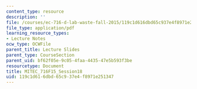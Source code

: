 ```yaml
---
content_type: resource
description: ''
file: /courses/ec-716-d-lab-waste-fall-2015/119c1d616dbd65c937e4f8971e251347_MITEC_716F15_Session18.pdf
file_type: application/pdf
learning_resource_types:
- Lecture Notes
ocw_type: OCWFile
parent_title: Lecture Slides
parent_type: CourseSection
parent_uid: bf62f05e-9c05-4faa-4435-47e5b593f3be
resourcetype: Document
title: MITEC_716F15_Session18
uid: 119c1d61-6dbd-65c9-37e4-f8971e251347
---
```

